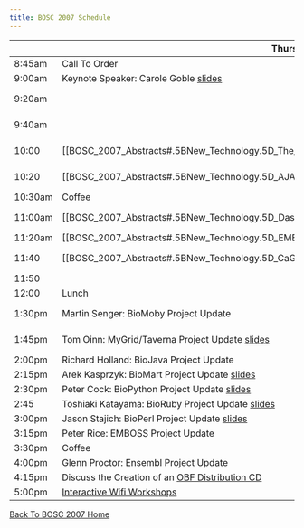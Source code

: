 ```yaml
---
title: BOSC 2007 Schedule
---
```


|         | Thursday July 19th                                                                                                                                                                                                                                                                   | Friday July 20th                                                                                                                                                                                                                                                                                                                                        |
|---------|--------------------------------------------------------------------------------------------------------------------------------------------------------------------------------------------------------------------------------------------------------------------------------------|---------------------------------------------------------------------------------------------------------------------------------------------------------------------------------------------------------------------------------------------------------------------------------------------------------------------------------------------------------|
| 8:45am  | Call To Order                                                                                                                                                                                                                                                                        | Call To Order                                                                                                                                                                                                                                                                                                                                           |
| 9:00am  | Keynote Speaker: Carole Goble [slides](http://www.slideshare.net/dullhunk/the-seven-deadly-sins-of-bioinformatics)                                                                                                                                                                   | \[\[BOSC\_2007\_Abstracts\#.5BOS\_Software.5D\_The\_ONDEX\_Data\_Integration\_Framework | \[OS Software\] Jan Taubert: The ONDEX Data Integration Framework\]\] [slides](http://www.slideshare.net/bosc/the-ondex-data-integration-framework)                                                                                                           |
| 9:20am  |                                                                                                                                                                                                                                                                                      | \[\[BOSC\_2007\_Abstracts\#.5BOS\_Software.5D\_CGEMS:\_An\_Open-Source\_caIntegrator\_Application\_to\_support\_Whole\_Genome\_Association\_Studies | \[OS Software\] Subhashree Madhavan: CGEMS: An Open-Source caIntegrator Application to support Whole Genome Association Studies\]\]                                                               |
| 9:40am  |                                                                                                                                                                                                                                                                                      | \[\[BOSC\_2007\_Abstracts\#.5BOS\_Software.5D\_Modware:\_An\_Object-Oriented\_Perl\_Interface\_to\_the\_Chado\_Schema | \[OS Software\] Eric Just: Modware: An Object-Oriented Perl Interface to the Chado Schema\]\] [slides](http://www.slideshare.net/bosc/modware)                                                                                  |
| 10:00   | \[\[BOSC\_2007\_Abstracts\#.5BNew\_Technology.5D\_The\_Galaxy\_Framework\_for\_Computational\_Biology\_Tool\_Integration | \[New Technology\] James Taylor: The Galaxy Framework for Computational Biology Tool Integration\]\] [slides](http://www.slideshare.net/bosc/galaxy)      | \[\[BOSC\_2007\_Abstracts\#.5BOS\_Software.5D\_XRATE:\_Scheme-y\_trees.2C\_phylo-HMMs\_and\_phylo-grammars | \[OS Software\] Ian Holmes: XRATE: Scheme-y trees, phylo-HMMs and phylo-grammars\]\]                                                                                                                                                       |
| 10:20   | \[\[BOSC\_2007\_Abstracts\#.5BNew\_Technology.5D\_AJAX\_GBrowse:\_Community\_Genome\_Annotation\_Made\_Easy | \[New Technology\] Mitch Skinner: AJAX GBrowse: Community Genome Annotation Made Easy\]\] [slides](http://genome.biowiki.org/info/BOSC_2007/slides.html)               | \[\[BOSC\_2007\_Abstracts\#.5BOS\_Software.5D\_E-Cell\_3D:\_3-Dimensional\_Visualization\_Front-End\_for\_E-Cell\_Simulation\_Environment | \[OS Software\] Kazuharu Arakawa: E-Cell 3D: 3-Dimensional Visualization Front-End for E-Cell Simulation Environment\]\]                                                                                    |
| 10:30am | Coffee                                                                                                                                                                                                                                                                               | Coffee                                                                                                                                                                                                                                                                                                                                                  |
| 11:00am | \[\[BOSC\_2007\_Abstracts\#.5BNew\_Technology.5D\_Dasty2:\_A\_Web\_Client\_for\_Visualizing\_Protein\_Sequence\_Features | \[New Technology\] Rafael C. Jimenez: Dasty2: A Web Client for Visualizing Protein Sequence Features\]\] [slides](http://www.slideshare.net/bosc/dastyt2) | \[\[BOSC\_2007\_Abstracts\#.5BOS\_Software.5D\_XMLPipeDB:\_A\_Reusable.2C\_Open\_Source\_Tool\_Chain\_for\_Building\_Relational\_Databases\_from\_XML\_Sources | \[OS Software\] Kam Dahlquist: XMLPipeDB: A Reusable, Open Source Tool Chain for Building Relational Databases from XML Sources\]\] [slides](http://www.slideshare.net/bosc/xmlpipedb) |
| 11:20am | \[\[BOSC\_2007\_Abstracts\#.5BNew\_Technology.5D\_EMBRACE\_Web\_Services | \[New Technology\] Taavi Hupponen: EMBRACE Web Services\]\] [slides](http://www.slideshare.net/bosc/embrace-web-services)                                                                                 | \[\[BOSC\_2007\_Abstracts\#.5BSoftware\_Design\_And\_Engineering.5D\_An\_Open\_Source\_Framework\_for\_Teaching\_Bioinformatics | \[Software Design And Engineering\] Kam Dahlquist: An Open Source Framework for Teaching Bioinformatics\]\] [slides](http://www.slideshare.net/bosc/an-open-source-framework-for-teaching-bioinformatics)             |
| 11:40   | \[\[BOSC\_2007\_Abstracts\#.5BNew\_Technology.5D\_CaGrid\_Cancer\_Biomedical\_Informatics\_Grid | \[New Technology\] Krishnakant Shanbhag: CaGrid Cancer Biomedical Informatics Grid\]\] [slides](http://www.slideshare.net/bosc/cagrid-10-service-infrastructure)                   | \[\[BOSC\_2007\_Abstracts\#.5BSoftware\_Design\_And\_Engineering.5D\_Tools\_to\_Facilitate\_Large\_Scale\_Comparative\_Genomic\_Analysis | \[Software Design And Engineering\] James Taylor: Tools to Facilitate Large Scale Comparative Genomic Analysis\]\] [slides](http://www.slideshare.net/bosc/software-engineering)                             |
| 11:50   |                                                                                                                                                                                                                                                                                      |                                                                                                                                                                                                                                                                                                                                                         |
| 12:00   | Lunch                                                                                                                                                                                                                                                                                | Lunch                                                                                                                                                                                                                                                                                                                                                   |
| 1:30pm  | Martin Senger: BioMoby Project Update                                                                                                                                                                                                                                                | \[Lightning Talk\] Eric Jain: beta.uniprot.org -- Another Piece of Life Sciences Infrastructure Built on Open Source Software                                                                                                                                                                                                                           |
| 1:45pm  | Tom Oinn: MyGrid/Taverna Project Update [slides](http://www.slideshare.net/bosc/taverna-2-in-pictures)                                                                                                                                                                               | \[Lightning Talk\] Toshiaki Katayama -- Introduction of the Japanese Open Bio\* community [slides](http://open-bio.jp/archive/20070720_BOSC/BOSC2007-OBJ.pdf)                                                                                                                                                                                           |
| 2:00pm  | Richard Holland: BioJava Project Update                                                                                                                                                                                                                                              | \[Lightning Talk\] Kazuharu Arakawa -- G-Language Project                                                                                                                                                                                                                                                                                               |
| 2:15pm  | Arek Kasprzyk: BioMart Project Update [slides](http://www.slideshare.net/bosc/biomart-update)                                                                                                                                                                                        | \[Lightning Talk\] Henrik Abelsson: Mitrion-C Accellerated NCBI Blast Application                                                                                                                                                                                                                                                                       |
| 2:30pm  | Peter Cock: BioPython Project Update [slides](http://www.slideshare.net/bosc/biopython)                                                                                                                                                                                              | \[Lightning Talk\] Shawn Houston: The Compute Portal Project                                                                                                                                                                                                                                                                                            |
| 2:45    | Toshiaki Katayama: BioRuby Project Update [slides](http://bioruby.org/archive/doc/BR070719-bosc.pdf)                                                                                                                                                                                 | [ Interactive Wifi Workshops](BOSC_2007_Wifi_Workshops "wikilink")                                                                                                                                                                                                                                                                                      |
| 3:00pm  | Jason Stajich: BioPerl Project Update [slides](http://www.slideshare.net/bosc/bioperl-project-update)                                                                                                                                                                                | [ Interactive Wifi Workshops](BOSC_2007_Wifi_Workshops "wikilink")                                                                                                                                                                                                                                                                                      |
| 3:15pm  | Peter Rice: EMBOSS Project Update                                                                                                                                                                                                                                                    | [ Interactive Wifi Workshops](BOSC_2007_Wifi_Workshops "wikilink")                                                                                                                                                                                                                                                                                      |
| 3:30pm  | Coffee                                                                                                                                                                                                                                                                               | Coffee                                                                                                                                                                                                                                                                                                                                                  |
| 4:00pm  | Glenn Proctor: Ensembl Project Update                                                                                                                                                                                                                                                | [ Interactive Wifi Workshops](BOSC_2007_Wifi_Workshops "wikilink")                                                                                                                                                                                                                                                                                      |
| 4:15pm  | Discuss the Creation of an [ OBF Distribution CD](BOSC/liveCD "wikilink")                                                                                                                                                                                                            | [ Interactive Wifi Workshops](BOSC_2007_Wifi_Workshops "wikilink")                                                                                                                                                                                                                                                                                      |
| 5:00pm  | [ Interactive Wifi Workshops](BOSC_2007_Wifi_Workshops "wikilink")                                                                                                                                                                                                                   | [ Interactive Wifi Workshops](BOSC_2007_Wifi_Workshops "wikilink")                                                                                                                                                                                                                                                                                      |

  
[ Back To BOSC 2007 Home](BOSC_2007 "wikilink")
